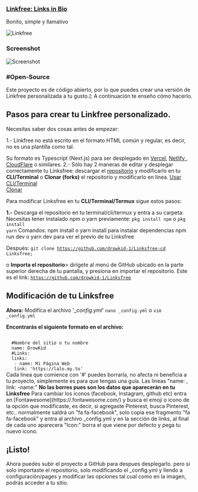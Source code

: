 ### [Linkfree: Links in Bio](https://github.com/harsh98trivedi/Links)

Bonito, simple y llamativo

![Linkfree](https://raw.githubusercontent.com/harsh98trivedi/links/master/assets/images/links.jpg)

### Screenshot
![Screenshot](https://i.imgur.com/9uJrd9k.png)

### #Open-Source
Este proyecto es de código abierto, por lo que puedes crear una versión de Linkfree personalizada a tu gusto.(:
A continuación te enseño cómo hacerlo.

## Pasos para crear tu Linkfree personalizado.

Necesitas saber dos cosas antes de empezar:

1.- Linkfree no está escrito en el formato HTML común y regular, es decir, no es una plantilla como tal.

Su formato es Typescript (Next.js) para ser desplegado en [Vercel](https://vercel.com), [Netlify ](https://netlify.com), [CloudFlare](https://cloudflare.com) o similares.
2.- Sólo hay 2 maneras de editar y desplegar correctamente tu Linksfree: descargar el [repositorio](https://github.com/drowkid-1/Linksfree) y modificarlo en tu
<strong id="cli">CLI/Terminal</strong> o <strong id="forks">Clonar (forks)</strong> el repositorio y modificarlo en línea.
<a href="#
  cli">Usar CLI/Terminal</a><br>
<a href="forks">Clonar</a>

Para modificar Linksfree en tu <strong id="cli">CLI/Terminal/Termux</strong> sigue estos pasos:

<strong>1.-</strong> Descarga el repositorio en tu terminal/cli/termux y entra a su carpeta:
Necesitas tener instalado npm o yarn previamente:
<code>pkg install npm</code> o <code>pkg install yarn</code>
Comandos:
npm install o yarn install para instalar dependencias 
npm run dev o yarn dev para ver el previo de tu Linksfree


Después:
<code>git clone https://github.com/drowkid-1/Linksfree;cd Linksfree;</code>

o 
<strong>Importa el repositorio</strong>>
dirígete al menú de GitHub ubicado en la parte superior derecha de tu pantalla, y presiona en importar el repositorio.
Este es el link: <code>https://github.com/drowkid-1/Linksfree</code>

## Modificación de tu Linksfree

<strong>Ahora:</strong> Modifica el archivo '<em>_config.yml</em>'
<code>nano _config.yml</code> o <code>vim _config.yml</code>

<strong>Encontrarás el siguiente formato en el archivo:</strong>

<code>
  #Nombre del sitio o tu nombre
  name: DrowKid
  #Links:
  links:
   - name: Mi Página Web
   link: 'https://lalo.my.to'
</code>
Cada línea que comience con '#' puedes borrarla, no afecta ni beneficia a tu proyecto, simplemente es para que tengas una guía.
Las líneas "name: , link: -name:" <strong>No las borres pues son los datos que aparecerán en tu Linksfree</strong> 
Para cambiar los iconos (facebook, Instagram, github etc) entra en [Fontawesome](https://.fontawesome.com/)
y busca el emoji o icono de la opción que modificaste, es decir, si agregaste Pinterest, busca Pinterest, etc.. normalmente saldrá un "fa fa-facebook", solo copia ese fragmento "fa fa-facebook" y entra al archivo _config.yml y en la sección de links, al final de cada uno aparecera "Icon:"
borra el que viene por defecto y pega tu nuevo icono.

## ¡Listo!
Ahora puedes subir el proyecto a GitHub  para despues desplegarlo.
pero si solo importaste el repositorio, solo modificando el _config.yml y llendo a configuración/pages y modificar las opciones tal cual como en la imagen, podrás acceder a tu sitio.
